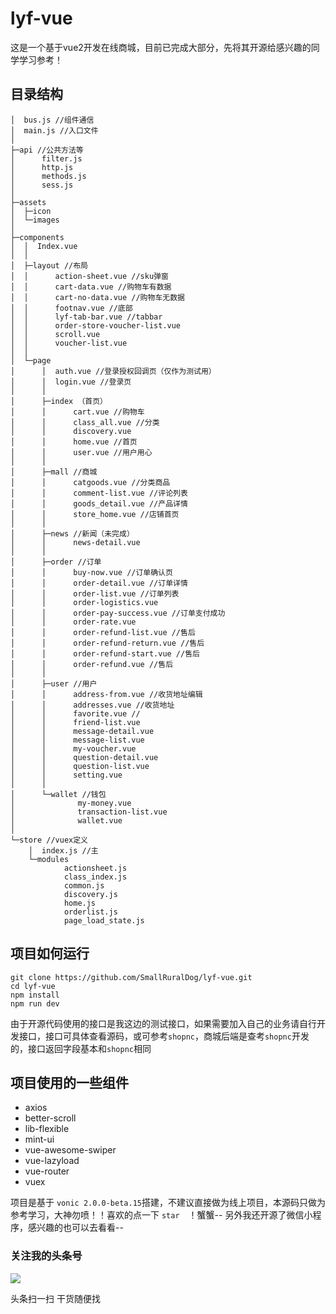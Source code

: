 # lyf-vue
这是一个基于vue2开发在线商城，目前已完成大部分，先将其开源给感兴趣的同学学习参考！

## 目录结构
```
│  bus.js //组件通信
│  main.js //入口文件
│  
├─api //公共方法等
│      filter.js
│      http.js
│      methods.js
│      sess.js
│      
├─assets
│  ├─icon
│  └─images
│          
├─components
│  │  Index.vue
│  │  
│  ├─layout //布局
│  │      action-sheet.vue //sku弹窗
│  │      cart-data.vue //购物车有数据
│  │      cart-no-data.vue //购物车无数据
│  │      footnav.vue //底部
│  │      lyf-tab-bar.vue //tabbar
│  │      order-store-voucher-list.vue
│  │      scroll.vue
│  │      voucher-list.vue
│  │      
│  └─page
│      │  auth.vue //登录授权回调页（仅作为测试用）
│      │  login.vue //登录页
│      │  
│      ├─index （首页）
│      │      cart.vue //购物车
│      │      class_all.vue //分类
│      │      discovery.vue
│      │      home.vue //首页
│      │      user.vue //用户用心
│      │      
│      ├─mall //商城
│      │      catgoods.vue //分类商品
│      │      comment-list.vue //评论列表
│      │      goods_detail.vue //产品详情
│      │      store_home.vue //店铺首页
│      │      
│      ├─news //新闻（未完成）
│      │      news-detail.vue
│      │      
│      ├─order //订单
│      │      buy-now.vue //订单确认页
│      │      order-detail.vue //订单详情
│      │      order-list.vue //订单列表
│      │      order-logistics.vue
│      │      order-pay-success.vue //订单支付成功
│      │      order-rate.vue
│      │      order-refund-list.vue //售后
│      │      order-refund-return.vue //售后
│      │      order-refund-start.vue //售后
│      │      order-refund.vue //售后
│      │      
│      ├─user //用户
│      │      address-from.vue //收货地址编辑
│      │      addresses.vue //收货地址
│      │      favorite.vue //
│      │      friend-list.vue
│      │      message-detail.vue
│      │      message-list.vue
│      │      my-voucher.vue
│      │      question-detail.vue
│      │      question-list.vue
│      │      setting.vue
│      │      
│      └─wallet //钱包
│              my-money.vue
│              transaction-list.vue
│              wallet.vue
│              
└─store //vuex定义
    │  index.js //主
    └─modules
            actionsheet.js
            class_index.js
            common.js
            discovery.js
            home.js
            orderlist.js
            page_load_state.js
```

## 项目如何运行

```
git clone https://github.com/SmallRuralDog/lyf-vue.git
cd lyf-vue
npm install
npm run dev
```
由于开源代码使用的接口是我这边的测试接口，如果需要加入自己的业务请自行开发接口，接口可具体查看源码，或可参考`shopnc`，商城后端是查考`shopnc`开发的，接口返回字段基本和`shopnc`相同

## 项目使用的一些组件
 - axios
 - better-scroll
 - lib-flexible
 - mint-ui
 - vue-awesome-swiper
 - vue-lazyload
 - vue-router
 - vuex


 项目是基于 `vonic 2.0.0-beta.15`搭建，不建议直接做为线上项目，本源码只做为参考学习，大神勿喷！！喜欢的点一下 `star`　！蟹蟹--
 另外我还开源了微信小程序，感兴趣的也可以去看看--

### 关注我的头条号

![](http://makefriends.bs2dl.yy.com/Coder.jpeg)

头条扫一扫  干货随便找
